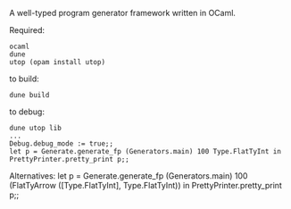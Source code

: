 
A well-typed program generator framework written in OCaml.



Required:
```
ocaml
dune
utop (opam install utop)
```


to build:
```
dune build
```



to debug:
```
dune utop lib
...
Debug.debug_mode := true;;
let p = Generate.generate_fp (Generators.main) 100 Type.FlatTyInt in PrettyPrinter.pretty_print p;;
```

Alternatives:
let p = Generate.generate_fp (Generators.main) 100 (FlatTyArrow ([Type.FlatTyInt], Type.FlatTyInt)) in PrettyPrinter.pretty_print p;;